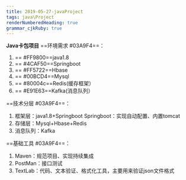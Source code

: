 ```yaml
---
title: 2019-05-27-javaProject
tags: java\Project
renderNumberedHeading: true
grammar_cjkRuby: true
---
```

**Java卡包项目**
==环境需求 #03A9F4==：
 

 1. ==<i class="fas fa-coffee"></i> #FF9800==java1.8
 2. ==<i class="fas fa-feather-alt"></i> #4CAF50==Springboot
 3. ==<i class="far fa-hand-point-right"></i> #FF5722==Hbase
 4. ==<i class="fas fa-sitemap"></i> #00BCD4==Mysql
 5. ==<i class="fas fa-piggy-bank"></i> #80004c==Redis(缓存框架）
 6. ==<i class="far fa-comments"></i> #E91E63==Kafka(消息队列）

==技术分层 #03A9F4==：

 1. 框架层：java1.8+Springboot
 	 Springboot：实现自动配置、内置tomcat
 2. 存储层：Mysql+Hbase+Redis
 3. 消息队列：Kafka
 
==基础工具 #03A9F4==：

 1. Maven：规范项目、实现持续集成
 2. PostMan：接口测试
 3. TextLab：代码、文本验证、格式化工具，主要用来验证json文件格式